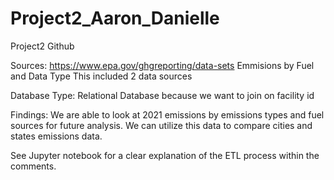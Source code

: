 # Project2_Aaron_Danielle
Project2 Github


Sources:
https://www.epa.gov/ghgreporting/data-sets
Emmisions by Fuel and Data Type
This included 2 data sources

Database Type:
Relational Database because we want to join on facility id

Findings:
We are able to look at 2021 emissions by emissions types and fuel sources for future analysis. 
We can utilize this data to compare cities and states emissions data. 

See Jupyter notebook for a clear explanation of the ETL process within the comments. 

